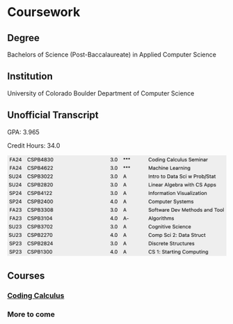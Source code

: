 # Coursework

## Degree
Bachelors of Science (Post-Baccalaureate) in Applied Computer Science

## Institution
University of Colorado Boulder Department of Computer Science

## Unofficial Transcript
GPA: 3.965

Credit Hours: 34.0

![Unofficial Transcript](./assets/unofficial_transcript.png)

## Courses
### [Coding Calculus](coding_calculus/README.md)
### More to come